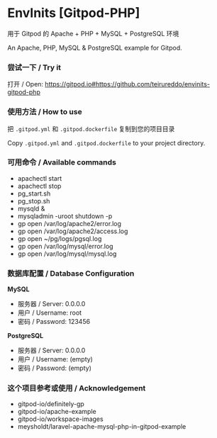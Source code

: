 # EnvInits [Gitpod-PHP]

用于 Gitpod 的 Apache + PHP + MySQL + PostgreSQL 环境

An Apache, PHP, MySQL & PostgreSQL example for Gitpod.


### 尝试一下 / Try it
打开 / Open: https://gitpod.io#https://github.com/teirureddo/envinits-gitpod-php


### 使用方法 / How to use
把 `.gitpod.yml` 和 `.gitpod.dockerfile` 复制到您的项目目录

Copy `.gitpod.yml` and `.gitpod.dockerfile` to your project directory.


### 可用命令 / Available commands
 - apachectl start
 - apachectl stop
 - pg_start.sh
 - pg_stop.sh
 - mysqld &
 - mysqladmin -uroot shutdown -p
 - gp open /var/log/apache2/error.log
 - gp open /var/log/apache2/access.log
 - gp open ~/pg/logs/pgsql.log
 - gp open /var/log/mysql/error.log
 - gp open /var/log/mysql/mysql.log


### 数据库配置 / Database Configuration

**MySQL**
- 服务器 / Server: 0.0.0.0
- 用户 / Username: root
- 密码 / Password: 123456

**PostgreSQL**
- 服务器 / Server: 0.0.0.0
- 用户 / Username: (empty)
- 密码 / Password: (empty)


### 这个项目参考或使用 / Acknowledgement
- gitpod-io/definitely-gp
- gitpod-io/apache-example
- gitpod-io/workspace-images
- meysholdt/laravel-apache-mysql-php-in-gitpod-example